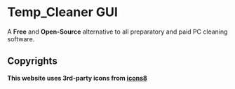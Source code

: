 # Temp_Cleaner GUI <br/>
A **Free** and **Open-Source** alternative to all preparatory and paid PC cleaning software.

## Copyrights
**This website uses 3rd-party icons from [icons8](https://icons8.com/)**
